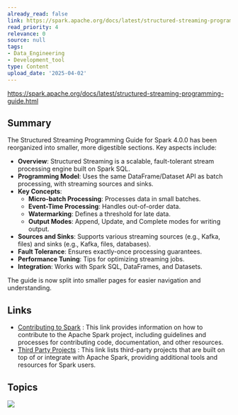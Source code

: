 ```yaml
---
already_read: false
link: https://spark.apache.org/docs/latest/structured-streaming-programming-guide.html
read_priority: 4
relevance: 0
source: null
tags:
- Data_Engineering
- Development_tool
type: Content
upload_date: '2025-04-02'
---
```


https://spark.apache.org/docs/latest/structured-streaming-programming-guide.html
## Summary

The Structured Streaming Programming Guide for Spark 4.0.0 has been reorganized into smaller, more digestible sections. Key aspects include:

- **Overview**: Structured Streaming is a scalable, fault-tolerant stream processing engine built on Spark SQL.
- **Programming Model**: Uses the same DataFrame/Dataset API as batch processing, with streaming sources and sinks.
- **Key Concepts**:
  - **Micro-batch Processing**: Processes data in small batches.
  - **Event-Time Processing**: Handles out-of-order data.
  - **Watermarking**: Defines a threshold for late data.
  - **Output Modes**: Append, Update, and Complete modes for writing output.
- **Sources and Sinks**: Supports various streaming sources (e.g., Kafka, files) and sinks (e.g., Kafka, files, databases).
- **Fault Tolerance**: Ensures exactly-once processing guarantees.
- **Performance Tuning**: Tips for optimizing streaming jobs.
- **Integration**: Works with Spark SQL, DataFrames, and Datasets.

The guide is now split into smaller pages for easier navigation and understanding.
## Links

- [Contributing to Spark](https://spark.apache.org/contributing.html) : This link provides information on how to contribute to the Apache Spark project, including guidelines and processes for contributing code, documentation, and other resources.
- [Third Party Projects](https://spark.apache.org/third-party-projects.html) : This link lists third-party projects that are built on top of or integrate with Apache Spark, providing additional tools and resources for Spark users.

## Topics

![](topics/Concept/Structured%20Streaming)